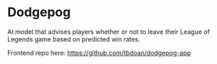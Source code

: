 # Dodgepog

AI model that advises players whether or not to leave their League of Legends game based on predicted win rates. 

Frontend repo here: https://github.com/tbdoan/dodgepog-app
